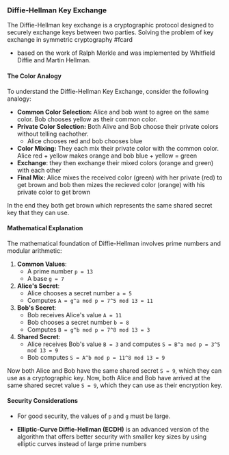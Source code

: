 
### Diffie-Hellman Key Exchange

The Diffie-Hellman key exchange is a cryptographic protocol designed to securely exchange keys between two parties. Solving the problem of key exchange in symmetric cryptography #fcard 

- based on the work of Ralph Merkle and was implemented by Whitfield Diffie and Martin Hellman.

#### The Color Analogy

To understand the Diffie-Hellman Key Exchange, consider the following analogy:

- **Common Color Selection:** Alice and bob want to agree on the same color. Bob chooses yellow as their common color.
- **Private Color Selection:** Both Alive and Bob choose their private colors without telling eachother. 
	- Alice chooses red and bob chooses blue 
- **Color Mixing:** They each mix their private color with the common color. Alice red + yellow makes orange and bob blue + yellow = green 
- **Exchange**: they then exchange their mixed colors (orange and green) with each other
- **Final Mix:** Alice mixes the received color (green) with her private (red) to get brown and bob then mizes the recieved color (orange) with his private color to get brown 

In the end they both get brown which represents the same shared secret key that they can use. 

#### Mathematical Explanation

The mathematical foundation of Diffie-Hellman involves prime numbers and modular arithmetic:

1. **Common Values**:
    - A prime number `p = 13`
    - A base `g = 7`
2. **Alice's Secret**:
    - Alice chooses a secret number `a = 5`
    - Computes `A = g^a mod p = 7^5 mod 13 = 11`
3. **Bob's Secret**:
    - Bob receives Alice's value `A = 11`
    - Bob chooses a secret number `b = 8`
    - Computes `B = g^b mod p = 7^8 mod 13 = 3`
4. **Shared Secret**:
    - Alice receives Bob's value `B = 3` and computes `S = B^a mod p = 3^5 mod 13 = 9`
    - Bob computes `S = A^b mod p = 11^8 mod 13 = 9`

Now both Alice and Bob have the same shared secret `S = 9`, which they can use as a cryptographic key.
Now, both Alice and Bob have arrived at the same shared secret value `S = 9`, which they can use as their encryption key.

#### Security Considerations

- For good security, the values of `p` and `g` must be large.

- **Elliptic-Curve Diffie-Hellman (ECDH)** is an advanced version of the algorithm that offers better security with smaller key sizes by using elliptic curves instead of large prime numbers